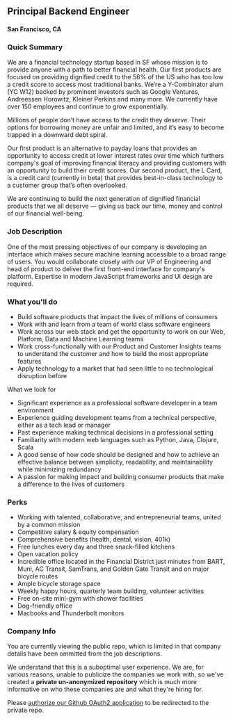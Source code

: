 ## Principal Backend Engineer
#### San Francisco, CA

### Quick Summary
We are a financial technology startup based in SF whose mission is to provide anyone with a path to better financial health. Our first products are focused on providing dignified credit to the 56% of the US who has too low a credit score to access most traditional banks. We’re a Y-Combinator alum (YC W12) backed by prominent investors such as Google Ventures, Andreessen Horowitz, Kleiner Perkins and many more. We currently have over 150 employees and continue to grow exponentially.

Millions of people don’t have access to the credit they deserve. Their options for borrowing money are unfair and limited, and it’s easy to become trapped in a downward debt spiral.

Our first product is an alternative to payday loans that provides an opportunity to access credit at lower interest rates over time which furthers company's goal of improving financial literacy and providing customers with an opportunity to build their credit scores. Our second product, the L Card, is a credit card (currently in beta) that provides best-in-class technology to a customer group that’s often overlooked.

We are continuing to build the next generation of dignified financial products that we all deserve — giving us back our time, money and control of our financial well-being.

### Job Description
One of the most pressing objectives of our company is developing an interface which makes secure machine learning accessible to a broad range of users. You would collaborate closely with our VP of Engineering and head of product to deliver the first front-end interface for company's platform. Expertise in modern JavaScript frameworks and UI design are required.

### What you'll do
+	Build software products that impact the lives of millions of consumers
+	Work with and learn from a team of world class software engineers
+	Work across our web stack and get the opportunity to work on our Web, Platform, Data and Machine Learning teams
+	Work cross-functionally with our Product and Customer Insights teams to understand the customer and how to build the most appropriate features
+	Apply technology to a market that had seen little to no technological disruption before

What we look for
+	Significant experience as a professional software developer in a team environment
+	Experience guiding development teams from a technical perspective, either as a tech lead or manager
+	Past experience making technical decisions in a professional setting
+	Familiarity with modern web languages such as Python, Java, Clojure, Scala
+	A good sense of how code should be designed and how to achieve an effective balance between simplicity, readability, and maintainability while minimizing redundancy
+	A passion for making impact and building consumer products that make a difference to the lives of customers

### Perks
+	Working with talented, collaborative, and entrepreneurial teams, united by a common mission
+	Competitive salary & equity compensation
+	Comprehensive benefits (health, dental, vision, 401k)
+	Free lunches every day and three snack-filled kitchens
+	Open vacation policy
+	Incredible office located in the Financial District just minutes from BART, Muni, AC Transit, SamTrans, and Golden Gate Transit and on major bicycle routes
+	Ample bicycle storage space
+	Weekly happy hours, quarterly team building, volunteer activities
+	Free on-site mini-gym with shower facilities
+	Dog-friendly office
+	Macbooks and Thunderbolt monitors

### Company Info
You are currently viewing the public repo, which is limited in that company details have been ommitted from the job descriptions.  
    
We understand that this is a suboptimal user experience.  We are, for various reasons, unable to publicize the companies we work with, so we've
created a **private un-anonymized repository** which is much more informative on who these companies are and what they're hiring for.  
    
Please [authorize our Github OAuth2 application](https://letsrockit.co/users/auth/github?job_id=tgvuzfvw-principal-backend-engineer) to be redirected to the private repo.
